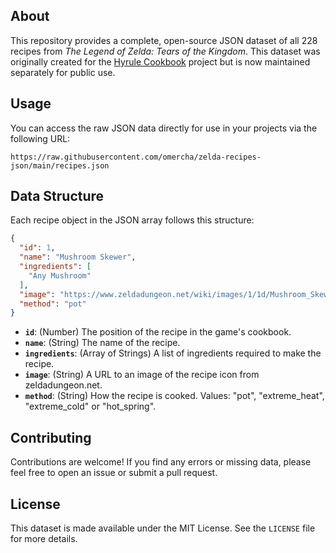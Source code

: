 ## About

This repository provides a complete, open-source JSON dataset of all 228 recipes from *The Legend of Zelda: Tears of the Kingdom*. This dataset was originally created for the [Hyrule Cookbook](https://github.com/omercha/hyrule-cookbook) project but is now maintained separately for public use.

## Usage

You can access the raw JSON data directly for use in your projects via the following URL:

`https://raw.githubusercontent.com/omercha/zelda-recipes-json/main/recipes.json`

## Data Structure

Each recipe object in the JSON array follows this structure:

```json
{
  "id": 1,
  "name": "Mushroom Skewer",
  "ingredients": [
    "Any Mushroom"
  ],
  "image": "https://www.zeldadungeon.net/wiki/images/1/1d/Mushroom_Skewer_-_TotK_icon.png",
  "method": "pot"
}
```

-   **`id`**: (Number) The position of the recipe in the game's cookbook.
-   **`name`**: (String) The name of the recipe.
-   **`ingredients`**: (Array of Strings) A list of ingredients required to make the recipe.
-   **`image`**: (String) A URL to an image of the recipe icon from zeldadungeon.net.
-   **`method`**: (String) How the recipe is cooked. Values: "pot", "extreme_heat", "extreme_cold" or "hot_spring".

## Contributing

Contributions are welcome! If you find any errors or missing data, please feel free to open an issue or submit a pull request.

## License

This dataset is made available under the MIT License. See the `LICENSE` file for more details.
